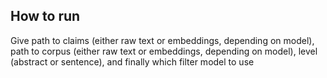 ## How to run
Give path to claims (either raw text or embeddings, depending on model), path to corpus (either raw text or embeddings, depending on model), level (abstract or sentence), and finally which filter model to use